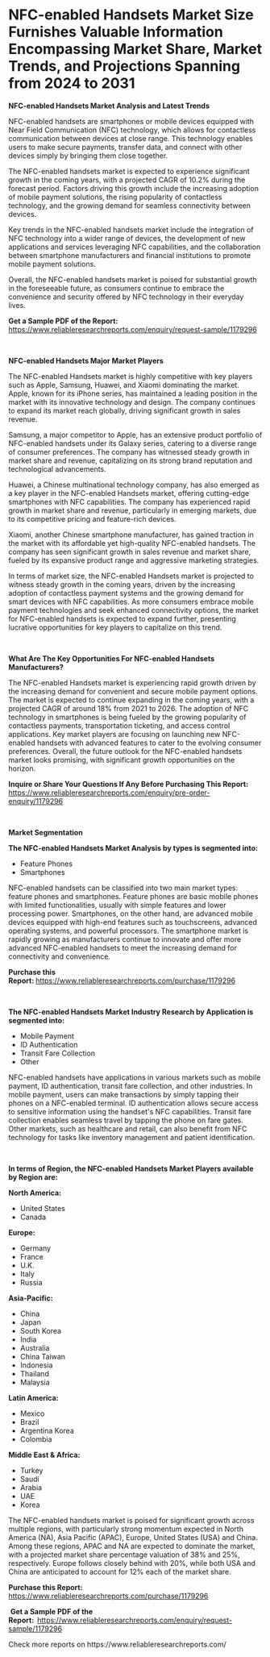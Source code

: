 <p><h1>NFC-enabled Handsets Market Size Furnishes Valuable Information Encompassing Market Share, Market Trends, and Projections Spanning from 2024 to 2031</h1></p><p><strong>NFC-enabled Handsets Market Analysis and Latest Trends</strong></p>
<p><p>NFC-enabled handsets are smartphones or mobile devices equipped with Near Field Communication (NFC) technology, which allows for contactless communication between devices at close range. This technology enables users to make secure payments, transfer data, and connect with other devices simply by bringing them close together.</p><p>The NFC-enabled handsets market is expected to experience significant growth in the coming years, with a projected CAGR of 10.2% during the forecast period. Factors driving this growth include the increasing adoption of mobile payment solutions, the rising popularity of contactless technology, and the growing demand for seamless connectivity between devices.</p><p>Key trends in the NFC-enabled handsets market include the integration of NFC technology into a wider range of devices, the development of new applications and services leveraging NFC capabilities, and the collaboration between smartphone manufacturers and financial institutions to promote mobile payment solutions.</p><p>Overall, the NFC-enabled handsets market is poised for substantial growth in the foreseeable future, as consumers continue to embrace the convenience and security offered by NFC technology in their everyday lives.</p></p>
<p><strong>Get a Sample PDF of the Report:&nbsp;</strong> <a href="https://www.reliableresearchreports.com/enquiry/request-sample/1179296">https://www.reliableresearchreports.com/enquiry/request-sample/1179296</a></p>
<p>&nbsp;</p>
<p><strong>NFC-enabled Handsets Major Market Players</strong></p>
<p><p>The NFC-enabled Handsets market is highly competitive with key players such as Apple, Samsung, Huawei, and Xiaomi dominating the market. Apple, known for its iPhone series, has maintained a leading position in the market with its innovative technology and design. The company continues to expand its market reach globally, driving significant growth in sales revenue.</p><p>Samsung, a major competitor to Apple, has an extensive product portfolio of NFC-enabled handsets under its Galaxy series, catering to a diverse range of consumer preferences. The company has witnessed steady growth in market share and revenue, capitalizing on its strong brand reputation and technological advancements.</p><p>Huawei, a Chinese multinational technology company, has also emerged as a key player in the NFC-enabled Handsets market, offering cutting-edge smartphones with NFC capabilities. The company has experienced rapid growth in market share and revenue, particularly in emerging markets, due to its competitive pricing and feature-rich devices.</p><p>Xiaomi, another Chinese smartphone manufacturer, has gained traction in the market with its affordable yet high-quality NFC-enabled handsets. The company has seen significant growth in sales revenue and market share, fueled by its expansive product range and aggressive marketing strategies.</p><p>In terms of market size, the NFC-enabled Handsets market is projected to witness steady growth in the coming years, driven by the increasing adoption of contactless payment systems and the growing demand for smart devices with NFC capabilities. As more consumers embrace mobile payment technologies and seek enhanced connectivity options, the market for NFC-enabled handsets is expected to expand further, presenting lucrative opportunities for key players to capitalize on this trend.</p></p>
<p>&nbsp;</p>
<p><strong>What Are The Key Opportunities For NFC-enabled Handsets Manufacturers?</strong></p>
<p><p>The NFC-enabled Handsets market is experiencing rapid growth driven by the increasing demand for convenient and secure mobile payment options. The market is expected to continue expanding in the coming years, with a projected CAGR of around 18% from 2021 to 2026. The adoption of NFC technology in smartphones is being fueled by the growing popularity of contactless payments, transportation ticketing, and access control applications. Key market players are focusing on launching new NFC-enabled handsets with advanced features to cater to the evolving consumer preferences. Overall, the future outlook for the NFC-enabled handsets market looks promising, with significant growth opportunities on the horizon.</p></p>
<p><strong>Inquire or Share Your Questions If Any Before Purchasing This Report:</strong> <a href="https://www.reliableresearchreports.com/enquiry/pre-order-enquiry/1179296">https://www.reliableresearchreports.com/enquiry/pre-order-enquiry/1179296</a></p>
<p>&nbsp;</p>
<p><strong>Market Segmentation</strong></p>
<p><strong>The NFC-enabled Handsets Market Analysis by types is segmented into:</strong></p>
<p><ul><li>Feature Phones</li><li>Smartphones</li></ul></p>
<p><p>NFC-enabled handsets can be classified into two main market types: feature phones and smartphones. Feature phones are basic mobile phones with limited functionalities, usually with simple features and lower processing power. Smartphones, on the other hand, are advanced mobile devices equipped with high-end features such as touchscreens, advanced operating systems, and powerful processors. The smartphone market is rapidly growing as manufacturers continue to innovate and offer more advanced NFC-enabled handsets to meet the increasing demand for connectivity and convenience.</p></p>
<p><strong>Purchase this Report:&nbsp;</strong><a href="https://www.reliableresearchreports.com/purchase/1179296">https://www.reliableresearchreports.com/purchase/1179296</a></p>
<p>&nbsp;</p>
<p><strong>The NFC-enabled Handsets Market Industry Research by Application is segmented into:</strong></p>
<p><ul><li>Mobile Payment</li><li>ID Authentication</li><li>Transit Fare Collection</li><li>Other</li></ul></p>
<p><p>NFC-enabled handsets have applications in various markets such as mobile payment, ID authentication, transit fare collection, and other industries. In mobile payment, users can make transactions by simply tapping their phones on a NFC-enabled terminal. ID authentication allows secure access to sensitive information using the handset's NFC capabilities. Transit fare collection enables seamless travel by tapping the phone on fare gates. Other markets, such as healthcare and retail, can also benefit from NFC technology for tasks like inventory management and patient identification.</p></p>
<p>&nbsp;</p>
<p><strong>In terms of Region, the NFC-enabled Handsets Market Players available by Region are:</strong></p>
<p>
    <p> <strong> North America: </strong>
        <ul>
            <li>United States</li>
            <li>Canada</li>
        </ul>
        </p> 
    <p> <strong> Europe: </strong>
        <ul>
            <li>Germany</li>
            <li>France</li>
            <li>U.K.</li>
            <li>Italy</li>
            <li>Russia</li>
        </ul>
        </p> 
    <p> <strong> Asia-Pacific: </strong>
        <ul>
            <li>China</li>
            <li>Japan</li>
            <li>South Korea</li>
            <li>India</li>
            <li>Australia</li>
            <li>China Taiwan</li>
            <li>Indonesia</li>
            <li>Thailand</li>
            <li>Malaysia</li>
        </ul>
        </p> 
    <p> <strong> Latin America: </strong>
        <ul>
            <li>Mexico</li>
            <li>Brazil</li>
            <li>Argentina Korea</li>
            <li>Colombia</li>
        </ul>
        </p> 
    <p> <strong> Middle East & Africa: </strong>
        <ul>
            <li>Turkey</li>
            <li>Saudi</li>
            <li>Arabia</li>
            <li>UAE</li>
            <li>Korea</li>
        </ul>
    </p>
    </p>
<p><p>The NFC-enabled handsets market is poised for significant growth across multiple regions, with particularly strong momentum expected in North America (NA), Asia Pacific (APAC), Europe, United States (USA) and China. Among these regions, APAC and NA are expected to dominate the market, with a projected market share percentage valuation of 38% and 25%, respectively. Europe follows closely behind with 20%, while both USA and China are anticipated to account for 12% each of the market share.</p></p>
<p><strong>Purchase this Report: </strong><a href="https://www.reliableresearchreports.com/purchase/1179296">https://www.reliableresearchreports.com/purchase/1179296</a></p>
<p>&nbsp;<strong>Get a Sample PDF of the Report:&nbsp;&nbsp;</strong><a href="https://www.reliableresearchreports.com/enquiry/request-sample/1179296">https://www.reliableresearchreports.com/enquiry/request-sample/1179296</a></p>
<p><strong></strong></p>
<p>Check more reports on https://www.reliableresearchreports.com/</p>